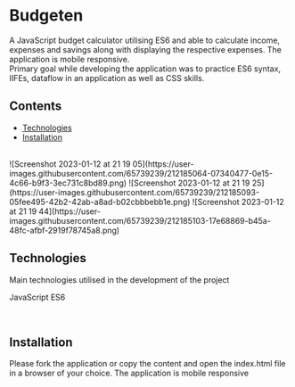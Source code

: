 # Budgeten

A JavaScript budget calculator utilising ES6 and able to calculate income, expenses and savings along with displaying the respective expenses. The application is mobile responsive.
<br>
Primary goal while developing the application was to practice ES6 syntax, IIFEs, dataflow in an application as well as CSS skills.

## Contents 

* [Technologies](#technologies)
* [Installation](#installation)

<br>
![Screenshot 2023-01-12 at 21 19 05](https://user-images.githubusercontent.com/65739239/212185064-07340477-0e15-4c66-b9f3-3ec731c8bd89.png)
![Screenshot 2023-01-12 at 21 19 25](https://user-images.githubusercontent.com/65739239/212185093-05fee495-42b2-42ab-a8ad-b02cbbbebb1e.png)
![Screenshot 2023-01-12 at 21 19 44](https://user-images.githubusercontent.com/65739239/212185103-17e68869-b45a-48fc-afbf-2919f78745a8.png)


## Technologies

Main technologies utilised in the development of the project

 JavaScript ES6

<br>

## Installation

Please fork the application or copy the content and open the index.html file in a browser of your choice. The application is  mobile responsive
